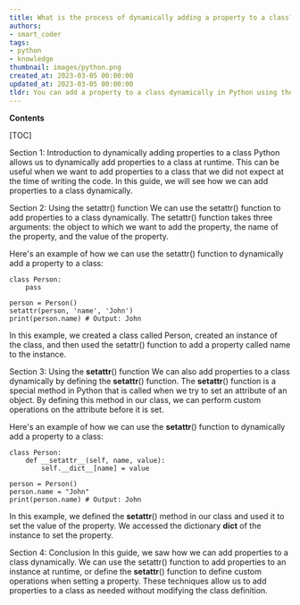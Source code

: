 ```yaml
---
title: What is the process of dynamically adding a property to a class?
authors:
- smart_coder
tags:
- python
- knowledge
thumbnail: images/python.png
created_at: 2023-03-05 00:00:00
updated_at: 2023-03-05 00:00:00
tldr: You can add a property to a class dynamically in Python using the `property()` function.
---
```


**Contents**

[TOC]

Section 1: Introduction to dynamically adding properties to a class
Python allows us to dynamically add properties to a class at runtime. This can be useful when we want to add properties to a class that we did not expect at the time of writing the code. In this guide, we will see how we can add properties to a class dynamically.

Section 2: Using the setattr() function
We can use the setattr() function to add properties to a class dynamically. The setattr() function takes three arguments: the object to which we want to add the property, the name of the property, and the value of the property.

Here's an example of how we can use the setattr() function to dynamically add a property to a class:

```
class Person:
    pass

person = Person()
setattr(person, 'name', 'John')
print(person.name) # Output: John
```

In this example, we created a class called Person, created an instance of the class, and then used the setattr() function to add a property called name to the instance.

Section 3: Using the __setattr__() function
We can also add properties to a class dynamically by defining the __setattr__() function. The __setattr__() function is a special method in Python that is called when we try to set an attribute of an object. By defining this method in our class, we can perform custom operations on the attribute before it is set.

Here's an example of how we can use the __setattr__() function to dynamically add a property to a class:

```
class Person:
    def __setattr__(self, name, value):
        self.__dict__[name] = value

person = Person()
person.name = "John"
print(person.name) # Output: John
```

In this example, we defined the __setattr__() method in our class and used it to set the value of the property. We accessed the dictionary __dict__ of the instance to set the property.

Section 4: Conclusion
In this guide, we saw how we can add properties to a class dynamically. We can use the setattr() function to add properties to an instance at runtime, or define the __setattr__() function to define custom operations when setting a property. These techniques allow us to add properties to a class as needed without modifying the class definition.
